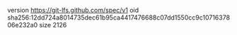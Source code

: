 version https://git-lfs.github.com/spec/v1
oid sha256:12dd724a8014735dec61b95ca4417476688c07dd1550cc9c1071637806e232a0
size 2126

